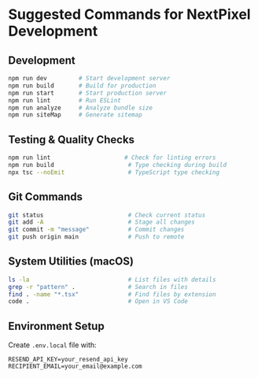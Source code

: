 # Suggested Commands for NextPixel Development

## Development
```bash
npm run dev         # Start development server
npm run build       # Build for production
npm run start       # Start production server
npm run lint        # Run ESLint
npm run analyze     # Analyze bundle size
npm run siteMap     # Generate sitemap
```

## Testing & Quality Checks
```bash
npm run lint                     # Check for linting errors
npm run build                     # Type checking during build
npx tsc --noEmit                  # TypeScript type checking
```

## Git Commands
```bash
git status                        # Check current status
git add -A                        # Stage all changes
git commit -m "message"           # Commit changes
git push origin main              # Push to remote
```

## System Utilities (macOS)
```bash
ls -la                            # List files with details
grep -r "pattern" .               # Search in files
find . -name "*.tsx"              # Find files by extension
code .                            # Open in VS Code
```

## Environment Setup
Create `.env.local` file with:
```
RESEND_API_KEY=your_resend_api_key
RECIPIENT_EMAIL=your_email@example.com
```